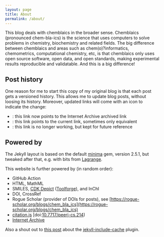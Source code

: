 ```yaml
---
layout: page
title: About
permalink: /about/
---
```


This blog deals with chemblaics in the broader sense. Chemblaics (pronounced chem-bla-ics) is the science
that uses computers to solve problems in chemistry, biochemistry and related fields. The big difference
between chemblaics and areas such as chem(o)?informatics, chemometrics, computational chemistry, etc, is that
chemblaics only uses open source software, open data, and open standards, making experimental results
reproducible and validatable. And this is a big difference!

## Post history

One reason for me to start this copy of my original blog is that each post gets a versioned history.
This allows me to update blog posts, without loosing its history. Moreover, updated links will come with
an icon to indicate the change:

* <i class="fa-solid fa-box-archive fa-xs"></i>: this link now points to the Internet Archive archived link
* <i class="fa-solid fa-recycle fa-xs"></i>: this link points to the current link, sometimes only equivalent
* <i class="fa-solid fa-link-slash fa-xs"></i>: this link is no longer working, but kept for future reference

## Powered by

The Jekyll layout is based on the default [minima](https://github.com/jekyll/minima) gem, version 2.5.1, but tweaked after that, e.g. with bits
from [Lagrange](https://github.com/LeNPaul/Lagrange/).

This website is further powered by (in random order):

* GitHub Action
* HTML, MathML
* SMILES, [CDK Depict](https://cdkdepict.toolforge.org/) ([Toolforge](https://toolforge.org/)), and InChI
* DOI, CrossRef
* Rogue Scholar (provider of DOIs for posts), see [https://rogue-scholar.org/blogs/chem_bla_ics](https://rogue-scholar.org/blogs/chem_bla_ics)
* [citation.js](https://citation.js.org/) [doi:[10.7717/peerj-cs.214](https://doi.org/10.7717/peerj-cs.214))
* [Internet Archive](https://archive.org/)

Also a shout out to [this post](https://cloudcannon.com/blog/speed-up-your-jekyll-builds/) about the
[jekyll-include-cache](https://github.com/benbalter/jekyll-include-cache) plugin.
